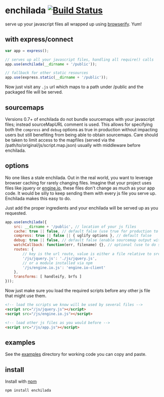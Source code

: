 # enchilada [![Build Status](https://secure.travis-ci.org/defunctzombie/node-enchilada.png?branch=master)](http://travis-ci.org/defunctzombie/node-enchilada)

serve up your javascript files all wrapped up using [browserify](https://github.com/substack/node-browserify). Yum!

## with express/connect

```javascript
var app = express();

// serves up all your javascript files, handling all require() calls
app.use(enchilada(__dirname + '/public'));

// fallback for other static resources
app.use(express.static(__dirname + '/public'));
```

Now just visit any ```.js``` url which maps to a path under /public and the packaged file will be served.

## sourcemaps

Versions 0.7+ of enchilada do not bundle sourcemaps with your javascript files; instead sourceMapURL comment is used. This allows for specifying both the `compress` and `debug` options as true in production without impacting users but still benefiting from being able to obtain sourcemaps. Care should be taken to limit access to the mapfiles (served via the /path/to/original/js/script.map.json) usually with middleware before enchilada.

## options

No one likes a stale enchilada. Out in the real world, you want to leverage browser caching for rarely changing files. Imagine that your project uses files like jquery or [engine.io](https://github.com/LearnBoost/engine.io-client), these files don't change as much as your app code. It would be silly to keep sending them with every js file you serve up. Enchilada makes this easy to do.

Just add the proper ingredients and your enchilada will be served up as you requested.

```javascript
app.use(enchilada({
    src: __dirname + '/public', // location of your js files
    cache: true || false, // default false (use true for production to disable file watching)
    compress: true || false || { uglify options }, // default false
    debug: true || false, // default false (enable sourcemap output with bundle)
    watchCallback: function(err, filename) {}, // optional (use to do something clever, like tell client to reload the page)
    routes: {
        // key is the url route, value is either a file relative to src
        '/js/jquery.js': './js/jquery.js',
        // or a module installed via npm
        '/js/engine.io.js': 'engine.io-client'
    },
    transforms: [ handleify, brfs ]
}));
```

Now just make sure you load the required scripts before any other js file that might use them.

```html
<!-- load the scripts we know will be used by several files -->
<script src="/js/jquery.js"></script>
<script src="/js/engine.io.js"></script>

<!-- load other js files as you would before -->
<script src="/js/app.js"></script>
```

## examples

See the [examples](examples) directory for working code you can copy and paste.

## install

Install with [npm](https://npmjs.org)

```shell
npm install enchilada
```
